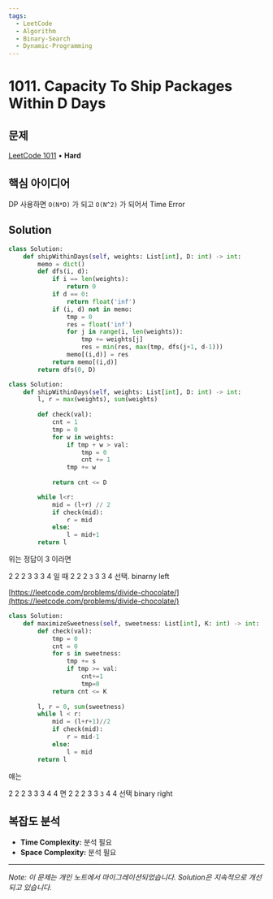 ```yaml
---
tags:
  - LeetCode
  - Algorithm
  - Binary-Search
  - Dynamic-Programming
---
```


# 1011. Capacity To Ship Packages Within D Days

## 문제

[LeetCode 1011](https://leetcode.com/problems/capacity-to-ship-packages-within-d-days/) • **Hard**

## 핵심 아이디어

DP 사용하면 `O(N*D)` 가 되고 `O(N^2)` 가 되어서 Time Error

## Solution

```python
class Solution:
    def shipWithinDays(self, weights: List[int], D: int) -> int:
        memo = dict()
        def dfs(i, d):
            if i == len(weights):
                return 0
            if d == 0:
                return float('inf')
            if (i, d) not in memo:
                tmp = 0
                res = float('inf')
                for j in range(i, len(weights)):
                    tmp += weights[j]
                    res = min(res, max(tmp, dfs(j+1, d-1)))
                memo[(i,d)] = res
            return memo[(i,d)]
        return dfs(0, D)
```

  

  

```python
class Solution:
    def shipWithinDays(self, weights: List[int], D: int) -> int:
        l, r = max(weights), sum(weights)
        
        def check(val):
            cnt = 1
            tmp = 0
            for w in weights:
                if tmp + w > val:
                    tmp = 0
                    cnt += 1
                tmp += w
                
            return cnt <= D

        while l<r:
            mid = (l+r) // 2
            if check(mid):
                r = mid
            else:
                l = mid+1
        return l
```

위는 정답이 3 이라면

2 2 2 3 3 3 4 일 때 2 2 2 `3` 3 3 4 선택. binarny left

[https://leetcode.com/problems/divide-chocolate/](https://leetcode.com/problems/divide-chocolate/)

```python
class Solution:
    def maximizeSweetness(self, sweetness: List[int], K: int) -> int:
        def check(val):
            tmp = 0
            cnt = 0
            for s in sweetness:
                tmp += s
                if tmp >= val:
                    cnt+=1
                    tmp=0
            return cnt <= K
        
        l, r = 0, sum(sweetness)
        while l < r:
            mid = (l+r+1)//2
            if check(mid):
                r = mid-1
            else:
                l = mid
        return l
```

얘는

2 2 2 3 3 3 4 4 면 2 2 2 3 3 `3` 4 4 선택 binary right

## 복잡도 분석

- **Time Complexity:** 분석 필요
- **Space Complexity:** 분석 필요


---

*Note: 이 문제는 개인 노트에서 마이그레이션되었습니다. Solution은 지속적으로 개선되고 있습니다.*
